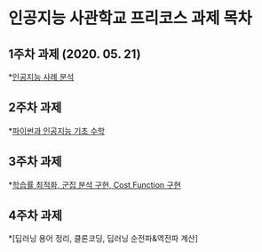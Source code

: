 # 인공지능 사관학교 프리코스 과제 목차

## 1주차 과제 (2020. 05. 21)
*[인공지능 사례 분석](https://github.com/skyline-6/GJ-/blob/master/1%EC%A3%BC%EC%B0%A8_%EA%B3%BC%EC%A0%9C.ipynb)

## 2주차 과제
*[파이썬과 인공지능 기초 수학](https://github.com/skyline-6/GJ-/blob/master/2%EC%A3%BC%EC%B0%A8%EA%B3%BC%EC%A0%9C.ipynb)

## 3주차 과제
*[학습률 최적화, 군집 분석 구현, Cost Function 구현](https://github.com/skyline-6/GJ-/blob/master/3%EC%A3%BC%EC%B0%A8_%EA%B3%BC%EC%A0%9C.ipynb)

## 4주차 과제
*[딥러닝 용어 정리, 클론코딩, 딥러닝 순전파&역전파 계산]
